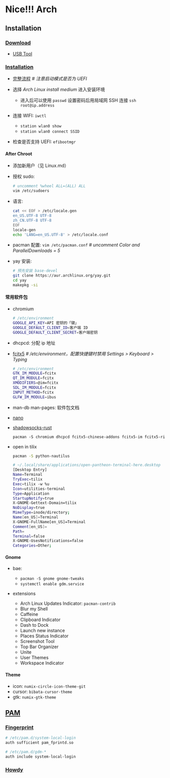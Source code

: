 # Nice!!! Arch

## Installation

### [Download](https://archlinux.org/download)

- [USB Tool](https://rufus.akeo.ie)

### [Installation](https://wiki.archlinux.org/title/Installation_guide)

- [完整流程](https://zhuanlan.zhihu.com/p/596227524) _# 注意启动模式是否为 UEFI_

- 选择 _Arch Linux install medium_ 进入安装环境

  - 进入后可以使用 `passwd` 设置密码后用局域网 SSH 连接 `ssh root@ip.address`

- 连接 WIFI: `iwctl`

  - `station wlan0 show`
  - `station wlan0 connect SSID`

- 检查是否支持 UEFI: `efibootmgr`

#### After Chroot

- 添加新用户（见 Linux.md）

- 授权 sudo:

  ```sh
  # uncomment %wheel ALL=(ALL) ALL
  vim /etc/sudoers
  ```

- 语言:

  ```sh
  cat << EOF > /etc/locale.gen
  en_US.UTF-8 UTF-8
  zh_CN.UTF-8 UTF-8
  EOF
  locale-gen
  echo 'LANG=en_US.UTF-8' > /etc/locale.conf
  ```

- pacman 配置: `vim /etc/pacman.conf` _# uncomment Color and ParallelDownloads = 5_

- yay 安装:

  ```sh
  # 预先安装 base-devel
  git clone https://aur.archlinux.org/yay.git
  cd yay
  makepkg -si
  ```

#### 常用软件包

- chromium

  ```sh
  # /etc/environment
  GOOGLE_API_KEY=API 密钥的「键」
  GOOGLE_DEFAULT_CLIENT_ID=客户端 ID
  GOOGLE_DEFAULT_CLIENT_SECRET=客户端密钥
  ```

- dhcpcd: 分配 ip 地址
- [fcitx5](https://wiki.archlinux.org/title/Fcitx5) _# /etc/environment，配置快捷键时禁用 Settings > Keyboard > Typing_

  ```sh
  # /etc/environment
  GTK_IM_MODULE=fcitx
  QT_IM_MODULE=fcitx
  XMODIFIERS=@im=fcitx
  SDL_IM_MODULE=fcitx
  INPUT_METHOD=fcitx
  GLFW_IM_MODULE=ibus
  ```

- man-db man-pages: 软件包文档
- [nano](https://wiki.archlinux.org/title/nano)
- [shadowsocks-rust](https://wiki.archlinux.org/title/Shadowsocks)

  ```txt
  pacman -S chromium dhcpcd fcitx5-chinese-addons fcitx5-im fcitx5-rime gedit git man-db man-pages nano noto-fonts noto-fonts-cjk noto-fonts-emoji openssh shadowsocks-rust tilix ttf-fira-code ttf-roboto ttf-roboto-mono ttf-sarasa-gothic ttf-ubuntu-font-family zip
  ```

- open in tilix

  ```sh
  pacman -S python-nautilus

  # ~/.local/share/applications/open-pantheon-terminal-here.desktop
  [Desktop Entry]
  Name=Terminal
  TryExec=tilix
  Exec=tilix -w %u
  Icon=utilities-terminal
  Type=Application
  StartupNotify=true
  X-GNOME-Gettext-Domain=tilix
  NoDisplay=true
  MimeType=inode/directory;
  Name[en_US]=Terminal
  X-GNOME-FullName[en_US]=Terminal
  Comment[en_US]=
  Path=
  Terminal=false
  X-GNOME-UsesNotifications=false
  Categories=Other;
  ```

#### Gnome

- bae:

  - `pacman -S gnome gnome-tweaks`
  - `systemctl enable gdm.service`

- extensions

  - Arch Linux Updates Indicator: `pacman-contrib`
  - Blur my Shell
  - Caffeine
  - Clipboard Indicator
  - Dash to Dock
  - Launch new instance
  - Places Status Indicator
  - Screenshot Tool
  - Top Bar Organizer
  - Unite
  - User Themes
  - Workspace Indicator

#### Theme

- icon: `numix-circle-icon-theme-git`
- cursor: `bibata-cursor-theme`
- gtk: `numix-gtk-theme`

## [PAM](https://wiki.archlinux.org/title/PAM)

### [Fingerprint](https://wiki.archlinux.org/title/Fprint)

```sh
# /etc/pam.d/system-local-login
auth sufficient pam_fprintd.so

# /etc/pam.d/gdm-*
auth include system-local-login
```

### [Howdy](https://wiki.archlinux.org/title/Howdy)
